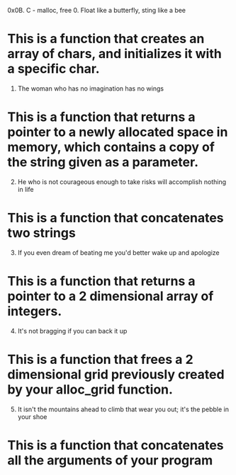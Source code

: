 0x0B. C - malloc, free
0. Float like a butterfly, sting like a bee
# This is a function that creates an array of chars, and initializes it with a specific char.
1. The woman who has no imagination has no wings
# This is a function that returns a pointer to a newly allocated space in memory, which contains a copy of the string given as a parameter.
2. He who is not courageous enough to take risks will accomplish nothing in life
# This is a function that concatenates two strings
3. If you even dream of beating me you'd better wake up and apologize
# This is a function that returns a pointer to a 2 dimensional array of integers.
4. It's not bragging if you can back it up
# This is a function that frees a 2 dimensional grid previously created by your alloc_grid function.
5. It isn't the mountains ahead to climb that wear you out; it's the pebble in your shoe
# This is a function that concatenates all the arguments of your program
